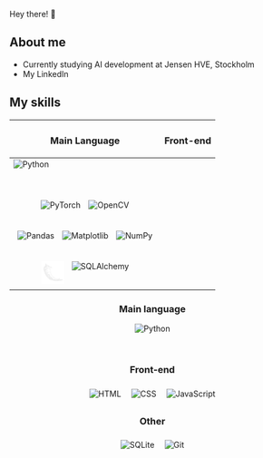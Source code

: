 Hey there! 👋

<!---
Lindayh/Lindayh is a ✨ special ✨ repository because its `README.md` (this file) appears on your GitHub profile.
You can click the Preview link to take a look at your changes.
--->

## About me 

- Currently studying AI development at Jensen HVE, Stockholm
- My LinkedIn

## My skills
<div align="center">
<!--
  ![Python](https://img.shields.io/badge/-Python-gold?logo=python) <br>
  ![Pandas](https://img.shields.io/badge/-Pandas-midnightblue?logo=pandas)
  ![Matplotlib](https://img.shields.io/badge/-Matplotlib-midnightblue?logo=https://cdn.jsdelivr.net/gh/devicons/devicon@latest/icons/pandas/pandas-original.svg)
  ![HTML](https://img.shields.io/badge/-HTML-royalblue?logo=html5)
  ![CSS](https://img.shields.io/badge/-CSS-darkred?logo=css3)
  ![JavaScript](https://img.shields.io/badge/-JavaScript-darkred?logo=JavaScript)
-->

<table width="100%">
<thead>
  <th> 

  ### Main Language 

  </th>
  <th>

  ### Front-end

  </th>
</thead>
<tbody>
  <tr>
  <td style="display:flex; flex-direction:column; justify-content:center"><img src="https://cdn.jsdelivr.net/gh/devicons/devicon@latest/icons/python/python-original.svg" alt="Python" style="height:65px" title="Python">
  <div style="display:flex; flex-direction:row; justify-content:center">
    <img src="https://cdn.jsdelivr.net/gh/devicons/devicon@latest/icons/pytorch/pytorch-original.svg" alt="PyTorch" style="height:40px; padding:7px" title="PyTorch">
    <img src="https://cdn.jsdelivr.net/gh/devicons/devicon@latest/icons/opencv/opencv-original.svg" alt="OpenCV" style="height:40px; padding:7px" title="OpenCV">
    </div>
  <div style="display:flex; flex-direction:row; justify-content:center">
    <img src="https://cdn.jsdelivr.net/gh/devicons/devicon@latest/icons/pandas/pandas-original.svg" alt="Pandas" style="height:40px; padding:7px;" title="Pandas">
    <img src="https://cdn.jsdelivr.net/gh/devicons/devicon@latest/icons/matplotlib/matplotlib-original.svg" alt="Matplotlib" style="height:40px; padding:7px;" title="Matplotlib">
    <img src="https://cdn.jsdelivr.net/gh/devicons/devicon@latest/icons/numpy/numpy-original.svg" alt="NumPy" style="height:40px; padding:7px;" title="NumPy">
    </div>
  <div style="display:flex; flex-direction:row; justify-content:center">
    <img src="svg/flask-original.svg" alt="Flask" style="height:40px; padding:7px;" title="Flask">
    <img src="https://cdn.jsdelivr.net/gh/devicons/devicon@latest/icons/sqlalchemy/sqlalchemy-original.svg" alt="SQLAlchemy" style="height:40px; padding:7px;" title="SQLALchemy">
    </div>
  </td>
  </tr>

</tbody>
</table>




### Main language

<img src="https://cdn.jsdelivr.net/gh/devicons/devicon@latest/icons/python/python-original.svg" alt="Python" style="height:65px" title="Python"><br>

<!-- <div style="display:flex; flex-direction: row; justify-content: center;">
<figure>
<img src="https://cdn.jsdelivr.net/gh/devicons/devicon@latest/icons/pytorch/pytorch-original.svg" alt="PyTorch" style="height:40px; padding:7px" title="PyTorch">
<figcaption>PyTorch</figcaption>
</figure>
<figure>
<img src="https://cdn.jsdelivr.net/gh/devicons/devicon@latest/icons/opencv/opencv-original.svg" alt="OpenCV" style="height:40px; padding:7px" title="OpenCV">
<figcaption>OpenCV</figcaption>
</f
</div> -->



<!-- <img src="" alt="" style="height:40px; padding:7px;" title=""> -->

<br>

### Front-end
<img src="https://cdn.jsdelivr.net/gh/devicons/devicon@latest/icons/html5/html5-plain-wordmark.svg" alt="HTML" style="height:40px; padding:7px;" title="HTML">
<img src="https://cdn.jsdelivr.net/gh/devicons/devicon@latest/icons/css3/css3-plain-wordmark.svg" alt="CSS" style="height:40px; padding:7px;" title="CSS">
<img src="https://cdn.jsdelivr.net/gh/devicons/devicon@latest/icons/javascript/javascript-original.svg" alt="JavaScript" style="height:40px; padding:7px;" title="JavaScript">
<br>

### Other
<img src="https://cdn.jsdelivr.net/gh/devicons/devicon@latest/icons/sqlite/sqlite-original.svg" alt="SQLite" style="height:40px; padding:7px;" title="SQLite">
<img src="https://cdn.jsdelivr.net/gh/devicons/devicon@latest/icons/git/git-original.svg" alt="Git" style="height:40px; padding:7px;" title="Git">
<!-- <img src="" alt="" style="height:40px; padding:7px;" title=""> -->


</div>
